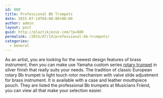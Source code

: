 ```yaml
---
id: 880
title: Professional Bb Trumpets
date: 2015-07-14T04:08:00+00:00
author: admin
layout: post
guid: http://plaztikjezuz.com/?p=880
permalink: /2015/07/14/professional-bb-trumpets/
categories:
  - General
---
```

As an artist, you are looking for the newest design features of brass instrument, then you can make use Yamaha custom series [rotary trumpet](http://www.musiciansfriend.com/brass-instruments/yamaha-ytr-938ffms-custom-series-rotary-bb-trumpet) in silver finish that really suits your needs. The tradition of classic European rotary Bb trumpet is light touch rotor mechanism with valve slide adjustment for brass instrument. It is available with a case and leather mouthpiece pouch. They are listed the professional Bb trumpets at Musicians Friend, you can view all that make your selection easier.